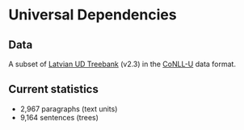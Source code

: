 # Universal Dependencies

## Data

A subset of [Latvian UD Treebank](https://github.com/UniversalDependencies/UD_Latvian-LVTB) (v2.3) in the [CoNLL-U](http://universaldependencies.org/format.html) data format.

## Current statistics

* 2,967 paragraphs (text units)
* 9,164 sentences (trees)
